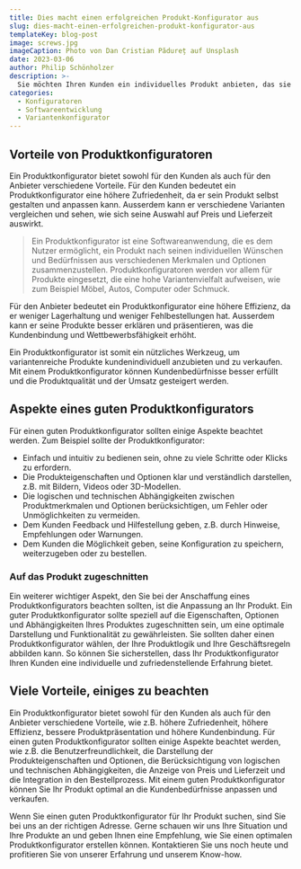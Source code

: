 ```yaml
---
title: Dies macht einen erfolgreichen Produkt-Konfigurator aus
slug: dies-macht-einen-erfolgreichen-produkt-konfigurator-aus
templateKey: blog-post
image: screws.jpg
imageCaption: Photo von Dan Cristian Pădureț auf Unsplash
date: 2023-03-06
author: Philip Schönholzer
description: >-
  Sie möchten Ihren Kunden ein individuelles Produkt anbieten, das sie selbst gestalten können? Sie wollen Ihre Produktvielfalt optimal präsentieren und verkaufen? Dann benötigen Sie einen guten Produktkonfigurator. Doch was macht einen guten Produktkonfigurator aus? In diesem Blogbeitrag erfahren Sie, welche Aspekte Sie für einen erfolgreichen Produktkonfigurator, der speziell auf Ihr Produkt zugeschnitten ist, beachten sollten.
categories:
  - Konfiguratoren
  - Softwareentwicklung
  - Variantenkonfigurator
---
```


## Vorteile von Produktkonfiguratoren

Ein Produktkonfigurator bietet sowohl für den Kunden als auch für den Anbieter verschiedene Vorteile. Für den Kunden bedeutet ein Produktkonfigurator eine höhere Zufriedenheit, da er sein Produkt selbst gestalten und anpassen kann. Ausserdem kann er verschiedene Varianten vergleichen und sehen, wie sich seine Auswahl auf Preis und Lieferzeit auswirkt.

> Ein Produktkonfigurator ist eine Softwareanwendung, die es dem Nutzer ermöglicht, ein Produkt nach seinen individuellen Wünschen und Bedürfnissen aus verschiedenen Merkmalen und Optionen zusammenzustellen. Produktkonfiguratoren werden vor allem für Produkte eingesetzt, die eine hohe Variantenvielfalt aufweisen, wie zum Beispiel Möbel, Autos, Computer oder Schmuck.

Für den Anbieter bedeutet ein Produktkonfigurator eine höhere Effizienz, da er weniger Lagerhaltung und weniger Fehlbestellungen hat. Ausserdem kann er seine Produkte besser erklären und präsentieren, was die Kundenbindung und Wettbewerbsfähigkeit erhöht.

Ein Produktkonfigurator ist somit ein nützliches Werkzeug, um variantenreiche Produkte kundenindividuell anzubieten und zu verkaufen. Mit einem Produktkonfigurator können Kundenbedürfnisse besser erfüllt und die Produktqualität und der Umsatz gesteigert werden.

## Aspekte eines guten Produktkonfigurators

Für einen guten Produktkonfigurator sollten einige Aspekte beachtet werden. Zum Beispiel sollte der Produktkonfigurator:

- Einfach und intuitiv zu bedienen sein, ohne zu viele Schritte oder Klicks zu erfordern.
- Die Produkteigenschaften und Optionen klar und verständlich darstellen, z.B. mit Bildern, Videos oder 3D-Modellen.
- Die logischen und technischen Abhängigkeiten zwischen Produktmerkmalen und Optionen berücksichtigen, um Fehler oder Unmöglichkeiten zu vermeiden.
- Dem Kunden Feedback und Hilfestellung geben, z.B. durch Hinweise, Empfehlungen oder Warnungen.
- Dem Kunden die Möglichkeit geben, seine Konfiguration zu speichern, weiterzugeben oder zu bestellen.

### Auf das Produkt zugeschnitten

Ein weiterer wichtiger Aspekt, den Sie bei der Anschaffung eines Produktkonfigurators beachten sollten, ist die Anpassung an Ihr Produkt. Ein guter Produktkonfigurator sollte speziell auf die Eigenschaften, Optionen und Abhängigkeiten Ihres Produktes zugeschnitten sein, um eine optimale Darstellung und Funktionalität zu gewährleisten. Sie sollten daher einen Produktkonfigurator wählen, der Ihre Produktlogik und Ihre Geschäftsregeln abbilden kann. So können Sie sicherstellen, dass Ihr Produktkonfigurator Ihren Kunden eine individuelle und zufriedenstellende Erfahrung bietet.

## Viele Vorteile, einiges zu beachten

Ein Produktkonfigurator bietet sowohl für den Kunden als auch für den Anbieter verschiedene Vorteile, wie z.B. höhere Zufriedenheit, höhere Effizienz, bessere Produktpräsentation und höhere Kundenbindung. Für einen guten Produktkonfigurator sollten einige Aspekte beachtet werden, wie z.B. die Benutzerfreundlichkeit, die Darstellung der Produkteigenschaften und Optionen, die Berücksichtigung von logischen und technischen Abhängigkeiten, die Anzeige von Preis und Lieferzeit und die Integration in den Bestellprozess. Mit einem guten Produktkonfigurator können Sie Ihr Produkt optimal an die Kundenbedürfnisse anpassen und verkaufen.

Wenn Sie einen guten Produktkonfigurator für Ihr Produkt suchen, sind Sie bei uns an der richtigen Adresse. Gerne schauen wir uns Ihre Situation und Ihre Produkte an und geben Ihnen eine Empfehlung, wie Sie einen optimalen Produktkonfigurator erstellen können. Kontaktieren Sie uns noch heute und profitieren Sie von unserer Erfahrung und unserem Know-how.
